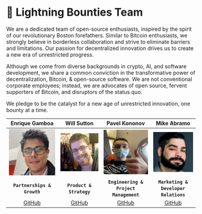# 🤝 Lightning Bounties Team

We are a dedicated team of open-source enthusiasts, inspired by the spirit of our revolutionary Boston forefathers. Similar to Bitcoin enthusiasts, we strongly believe in borderless collaboration and strive to eliminate barriers and limitations. Our passion for decentralized innovation drives us to create a new era of unrestricted progress.

Although we come from diverse backgrounds in crypto, AI, and software development, we share a common conviction in the transformative power of decentralization, Bitcoin, & open-source software. We are not conventional corporate employees; instead, we are advocates of open source, fervent supporters of Bitcoin, and disruptors of the status quo.&#x20;

&#x20;We pledge to be the catalyst for a new age of unrestricted innovation, one bounty at a time.

<table data-full-width="true"><thead><tr><th align="center">Enrique Gamboa</th><th align="center">Will Sutton</th><th align="center">Pavel Kononov</th><th align="center">Mike Abramo</th></tr></thead><tbody><tr><td align="center"><img src=".gitbook/assets/enrique_medium_pic.jpg" alt="" data-size="original"></td><td align="center"><img src=".gitbook/assets/will_sutton_github_pic.jpg" alt="" data-size="original"></td><td align="center"><img src=".gitbook/assets/pavel4.jpg" alt=""></td><td align="center"><img src=".gitbook/assets/mike.jpg" alt="" data-size="original"></td></tr><tr><td align="center"><strong><code>Partnerships &#x26; Growth</code></strong></td><td align="center"><strong><code>Product &#x26; Strategy</code></strong></td><td align="center"><strong><code>Engineering &#x26; Project Management</code></strong></td><td align="center"><strong><code>Marketing &#x26; Developer Relations</code></strong></td></tr><tr><td align="center"><a href="https://github.com/jegamboafuentes">GitHub</a></td><td align="center"><a href="https://github.com/sutt">GitHub</a></td><td align="center"><a href="https://github.com/super-jaba">GitHub</a></td><td align="center"><a href="https://github.com/SonnyMonroe">GitHub</a></td></tr></tbody></table>

